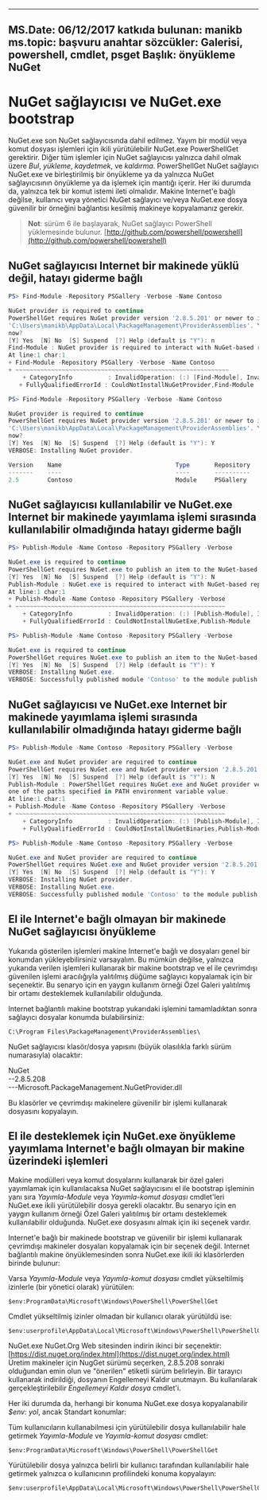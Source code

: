 
---
MS.Date: 06/12/2017 katkıda bulunan: manikb ms.topic: başvuru anahtar sözcükler: Galerisi, powershell, cmdlet, psget Başlık: önyükleme NuGet
---
# <a name="bootstrap-the-nuget-provider-and-nugetexe"></a>NuGet sağlayıcısı ve NuGet.exe bootstrap

NuGet.exe son NuGet sağlayıcısında dahil edilmez.
Yayım bir modül veya komut dosyası işlemleri için ikili yürütülebilir NuGet.exe PowerShellGet gerektirir.
Diğer tüm işlemler için NuGet sağlayıcısı yalnızca dahil olmak üzere *Bul*, *yükleme*, *kaydetmek*, ve *kaldırma*.
PowerShellGet NuGet sağlayıcı NuGet.exe ve birleştirilmiş bir önyükleme ya da yalnızca NuGet sağlayıcısının önyükleme ya da işlemek için mantığı içerir.
Her iki durumda da, yalnızca tek bir komut istemi ileti olmalıdır.
Makine Internet'e bağlı değilse, kullanıcı veya yönetici NuGet sağlayıcı ve/veya NuGet.exe dosya güvenilir bir örneğini bağlantısı kesilmiş makineye kopyalamanız gerekir.

>**Not**: sürüm 6 ile başlayarak, NuGet sağlayıcı PowerShell yüklemesinde bulunur. [http://github.com/powershell/powershell](http://github.com/powershell/powershell)

## <a name="resolving-error-when-the-nuget-provider-has-not-been-installed-on-a-machine-that-is-internet-connected"></a>NuGet sağlayıcısı Internet bir makinede yüklü değil, hatayı giderme bağlı

```powershell
PS> Find-Module -Repository PSGallery -Verbose -Name Contoso

NuGet provider is required to continue
PowerShellGet requires NuGet provider version '2.8.5.201' or newer to interact with NuGet-based repositories. The NuGet provider must be available in 'C:\Program Files\PackageManagement\ProviderAssemblies' or
'C:\Users\manikb\AppData\Local\PackageManagement\ProviderAssemblies'. You can also install the NuGet provider by running 'Install-PackageProvider -Name NuGet -MinimumVersion 2.8.5.201 -Force'. Do you want PowerShellGet to install and import the NuGet provider
now?
[Y] Yes  [N] No  [S] Suspend  [?] Help (default is "Y"): n
Find-Module : NuGet provider is required to interact with NuGet-based repositories. Please ensure that '2.8.5.201' or newer version of NuGet provider is installed.
At line:1 char:1
+ Find-Module -Repository PSGallery -Verbose -Name Contoso
+ ~~~~~~~~~~~~~~~~~~~~~~~~~~~~~~~~~~~~~~~~~~~~~~~~~~~~~~~~~~~~
    + CategoryInfo          : InvalidOperation: (:) [Find-Module], InvalidOperationException
   + FullyQualifiedErrorId : CouldNotInstallNuGetProvider,Find-Module

PS> Find-Module -Repository PSGallery -Verbose -Name Contoso

NuGet provider is required to continue
PowerShellGet requires NuGet provider version '2.8.5.201' or newer to interact with NuGet-based repositories. The NuGet provider must be available in 'C:\Program Files\PackageManagement\ProviderAssemblies' or
'C:\Users\manikb\AppData\Local\PackageManagement\ProviderAssemblies'. You can also install the NuGet provider by running 'Install-PackageProvider -Name NuGet -MinimumVersion 2.8.5.201 -Force'. Do you want PowerShellGet to install and import the NuGet provider
now?
[Y] Yes  [N] No  [S] Suspend  [?] Help (default is "Y"): Y
VERBOSE: Installing NuGet provider.

Version    Name                                Type       Repository           Description
-------    ----                                ----       ----------           -----------
2.5        Contoso                             Module     PSGallery        Contoso module
```

## <a name="resolving-error-when-the-nuget-provider-is-available-and-nugetexe-is-not-available-during-the-publish-operation-on-a-machine-that-is-internet-connected"></a>NuGet sağlayıcısı kullanılabilir ve NuGet.exe Internet bir makinede yayımlama işlemi sırasında kullanılabilir olmadığında hatayı giderme bağlı

```powershell
PS> Publish-Module -Name Contoso -Repository PSGallery -Verbose

NuGet.exe is required to continue
PowerShellGet requires NuGet.exe to publish an item to the NuGet-based repositories. NuGet.exe must be available under one of the paths specified in PATH environment variable value. Do you want PowerShellGet to install NuGet.exe now?
[Y] Yes  [N] No  [S] Suspend  [?] Help (default is "Y"): N
Publish-Module : NuGet.exe is required to interact with NuGet-based repositories. Please ensure that NuGet.exe is available under one of the paths specified in PATH environment variable value.
At line:1 char:1
+ Publish-Module -Name Contoso -Repository PSGallery -Verbose
+ ~~~~~~~~~~~~~~~~~~~~~~~~~~~~~~~~~~~~~~~~~~~~~~~~~~~~~~~~~~~
    + CategoryInfo          : InvalidOperation: (:) [Publish-Module], InvalidOperationException
    + FullyQualifiedErrorId : CouldNotInstallNuGetExe,Publish-Module

PS> Publish-Module -Name Contoso -Repository PSGallery -Verbose

NuGet.exe is required to continue
PowerShellGet requires NuGet.exe to publish an item to the NuGet-based repositories. NuGet.exe must be available under one of the paths specified in PATH environment variable value. Do you want PowerShellGet to install NuGet.exe now?
[Y] Yes  [N] No  [S] Suspend  [?] Help (default is "Y"): Y
VERBOSE: Installing NuGet.exe.
VERBOSE: Successfully published module 'Contoso' to the module publish location 'https://www.powershellgallery.com/api/v2/'. Please allow few minutes for 'Contoso' to show up in the search results.
```

## <a name="resolving-error-when-both-nuget-provider-and-nugetexe-are-not-available-during-the-publish-operation-on-a-machine-that-is-internet-connected"></a>NuGet sağlayıcısı ve NuGet.exe Internet bir makinede yayımlama işlemi sırasında kullanılabilir olmadığında hatayı giderme bağlı

```powershell
PS> Publish-Module -Name Contoso -Repository PSGallery -Verbose

NuGet.exe and NuGet provider are required to continue
PowerShellGet requires NuGet.exe and NuGet provider version '2.8.5.201' or newer to interact with the NuGet-based repositories. Do you want PowerShellGet to install both NuGet.exe and NuGet provider now?
[Y] Yes  [N] No  [S] Suspend  [?] Help (default is "Y"): N
Publish-Module : PowerShellGet requires NuGet.exe and NuGet provider version '2.8.5.201' or newer to interact with the NuGet-based repositories. Please ensure that '2.8.5.201' or newer version of NuGet provider is installed and NuGet.exe is available under
one of the paths specified in PATH environment variable value.
At line:1 char:1
+ Publish-Module -Name Contoso -Repository PSGallery -Verbose
+ ~~~~~~~~~~~~~~~~~~~~~~~~~~~~~~~~~~~~~~~~~~~~~~~~~~~~~~~~~~~
    + CategoryInfo          : InvalidOperation: (:) [Publish-Module], InvalidOperationException
    + FullyQualifiedErrorId : CouldNotInstallNuGetBinaries,Publish-Module

PS> Publish-Module -Name Contoso -Repository PSGallery -Verbose

NuGet.exe and NuGet provider are required to continue
PowerShellGet requires NuGet.exe and NuGet provider version '2.8.5.201' or newer to interact with the NuGet-based repositories. Do you want PowerShellGet to install both NuGet.exe and NuGet provider now?
[Y] Yes  [N] No  [S] Suspend  [?] Help (default is "Y"): Y
VERBOSE: Installing NuGet provider.
VERBOSE: Installing NuGet.exe.
VERBOSE: Successfully published module 'Contoso' to the module publish location 'https://www.powershellgallery.com/api/v2/'. Please allow few minutes for 'Contoso' to show up in the search results.
```

## <a name="manually-bootstrapping-the-nuget-provider-on-a-machine-that-is-not-connected-to-the-internet"></a>El ile Internet'e bağlı olmayan bir makinede NuGet sağlayıcısı önyükleme

Yukarıda gösterilen işlemleri makine Internet'e bağlı ve dosyaları genel bir konumdan yükleyebilirsiniz varsayalım.
Bu mümkün değilse, yalnızca yukarıda verilen işlemleri kullanarak bir makine bootstrap ve el ile çevrimdışı güvenilen işlemi aracılığıyla yalıtılmış düğüme sağlayıcı kopyalamak için bir seçenektir.
Bu senaryo için en yaygın kullanım örneği Özel Galeri yalıtılmış bir ortamı desteklemek kullanılabilir olduğunda.

Internet bağlantılı makine bootstrap yukarıdaki işlemini tamamladıktan sonra sağlayıcı dosyalar konumda bulabilirsiniz:

```
C:\Program Files\PackageManagement\ProviderAssemblies\
```

NuGet sağlayıcısı klasör/dosya yapısını (büyük olasılıkla farklı sürüm numarasıyla) olacaktır:

NuGet<br>
--2.8.5.208<br>
---Microsoft.PackageManagement.NuGetProvider.dll

Bu klasörler ve çevrimdışı makinelere güvenilir bir işlemi kullanarak dosyasını kopyalayın.

## <a name="manually-bootstrapping-nugetexe-to-support-publish-operations-on-a-machine-that-is-not-connected-to-the-internet"></a>El ile desteklemek için NuGet.exe önyükleme yayımlama Internet'e bağlı olmayan bir makine üzerindeki işlemleri

Makine modülleri veya komut dosyalarını kullanarak bir özel galeri yayımlamak için kullanılacaksa NuGet sağlayıcısını el ile bootstrap işleminin yanı sıra *Yayımla-Module* veya *Yayımla-komut dosyası* cmdlet'leri NuGet.exe ikili yürütülebilir dosya gerekli olacaktır.
Bu senaryo için en yaygın kullanım örneği Özel Galeri yalıtılmış bir ortamı desteklemek kullanılabilir olduğunda.
NuGet.exe dosyasını almak için iki seçenek vardır.

Internet'e bağlı bir makinede bootstrap ve güvenilir bir işlemi kullanarak çevrimdışı makineler dosyaları kopyalamak için bir seçenek değil.
Internet bağlantılı makine önyüklemesinden sonra NuGet.exe ikili iki klasörlerden birinde bulunur:

Varsa *Yayımla-Module* veya *Yayımla-komut dosyası* cmdlet yükseltilmiş izinlerle (bir yönetici olarak) yürütülen:

```
$env:ProgramData\Microsoft\Windows\PowerShell\PowerShellGet
```

Cmdlet yükseltilmiş izinler olmadan bir kullanıcı olarak yürütüldü ise:

```
$env:userprofile\AppData\Local\Microsoft\Windows\PowerShell\PowerShellGet\
```

NuGet.exe NuGet.Org Web sitesinden indirin ikinci bir seçenektir: [https://dist.nuget.org/index.html](https://dist.nuget.org/index.html)<br>
Üretim makineler için NugGet sürümü seçerken, 2.8.5.208 sonraki olduğundan emin olun ve "önerilen" etiketli sürüm belirleyin.
Bir tarayıcı kullanarak indirildiği, dosyanın Engellemeyi Kaldır unutmayın.
Bu kullanılarak gerçekleştirilebilir *Engellemeyi Kaldır dosya* cmdlet'i.

Her iki durumda da, herhangi bir konuma NuGet.exe dosya kopyalanabilir *$env: yol*, ancak Standart konumlar:

Tüm kullanıcıların kullanabilmesi için yürütülebilir dosya kullanılabilir hale getirmek *Yayımla-Module* ve *Yayımla-komut dosyası* cmdlet:

```
$env:ProgramData\Microsoft\Windows\PowerShell\PowerShellGet
```

Yürütülebilir dosya yalnızca belirli bir kullanıcı tarafından kullanılabilir hale getirmek yalnızca o kullanıcının profilindeki konuma kopyalayın:

```
$env:userprofile\AppData\Local\Microsoft\Windows\PowerShell\PowerShellGet\
```